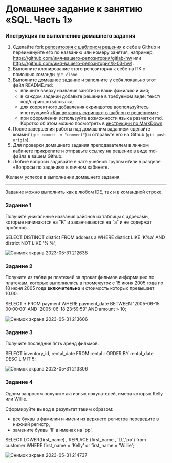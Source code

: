 # Домашнее задание к занятию «SQL. Часть 1»

### Инструкция по выполнению домашнего задания

1. Сделайте fork [репозитория c шаблоном решения](https://github.com/netology-code/sys-pattern-homework) к себе в Github и переименуйте его по названию или номеру занятия, например, https://github.com/имя-вашего-репозитория/gitlab-hw или https://github.com/имя-вашего-репозитория/8-03-hw).
2. Выполните клонирование этого репозитория к себе на ПК с помощью команды `git clone`.
3. Выполните домашнее задание и заполните у себя локально этот файл README.md:
   - впишите вверху название занятия и ваши фамилию и имя;
   - в каждом задании добавьте решение в требуемом виде: текст/код/скриншоты/ссылка;
   - для корректного добавления скриншотов воспользуйтесь инструкцией [«Как вставить скриншот в шаблон с решением»](https://github.com/netology-code/sys-pattern-homework/blob/main/screen-instruction.md);
   - при оформлении используйте возможности языка разметки md. Коротко об этом можно посмотреть в [инструкции по MarkDown](https://github.com/netology-code/sys-pattern-homework/blob/main/md-instruction.md).
4. После завершения работы над домашним заданием сделайте коммит (`git commit -m "comment"`) и отправьте его на Github (`git push origin`).
5. Для проверки домашнего задания преподавателем в личном кабинете прикрепите и отправьте ссылку на решение в виде md-файла в вашем Github.
6. Любые вопросы задавайте в чате учебной группы и/или в разделе «Вопросы по заданию» в личном кабинете.

Желаем успехов в выполнении домашнего задания.

---

Задание можно выполнить как в любом IDE, так и в командной строке.

### Задание 1

Получите уникальные названия районов из таблицы с адресами, которые начинаются на “K” и заканчиваются на “a” и не содержат пробелов.

SELECT DISTINCT district FROM address a WHERE district LIKE  'K%a' AND district NOT LIKE '% %';

![Снимок экрана 2023-05-31 212638](https://github.com/AlexanderM33/sdb-homeworks/assets/122460278/bb239ca7-7efe-425d-8305-06b7afc37273)


### Задание 2

Получите из таблицы платежей за прокат фильмов информацию по платежам, которые выполнялись в промежуток с 15 июня 2005 года по 18 июня 2005 года **включительно** и стоимость которых превышает 10.00.

SELECT * FROM payment WHERE payment_date  BETWEEN '2005-06-15 00:00:00' AND '2005-06-18 23:59:59' AND amount > 10;

![Снимок экрана 2023-05-31 213606](https://github.com/AlexanderM33/sdb-homeworks/assets/122460278/47c67ac5-61a0-4d5a-96b7-668945069b5e)


### Задание 3

Получите последние пять аренд фильмов.

SELECT inventory_id, rental_date FROM rental r ORDER BY rental_date DESC LIMIT 5;

![Снимок экрана 2023-05-31 213306](https://github.com/AlexanderM33/sdb-homeworks/assets/122460278/6ccc1205-32cd-4b84-a19e-16820b325630)



### Задание 4

Одним запросом получите активных покупателей, имена которых Kelly или Willie. 

Сформируйте вывод в результат таким образом:
- все буквы в фамилии и имени из верхнего регистра переведите в нижний регистр,
- замените буквы 'll' в именах на 'pp'.

SELECT LOWER(first_name) , REPLACE (first_name , 'LL','pp') from customer WHERE first_name = 'Kelly' or first_name = 'Willie'; 

![Снимок экрана 2023-05-31 214737](https://github.com/AlexanderM33/sdb-homeworks/assets/122460278/a4b34437-54ec-4764-a527-d78b7a49817a)



